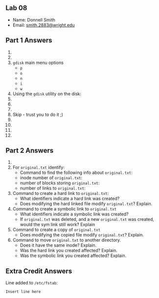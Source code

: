 ## Lab 08

- Name: Donnell Smith
- Email: smith.2883@wright.edu

## Part 1 Answers

1.
2.
3. `gdisk` main menu options
   - `p`
   - `o`
   - `n`
   - `i`
   - `w`
4. Using the `gdisk` utility on the disk:
5.
6.
7.
8. Skip - trust you to do it ;)
9.
10.
11.
12.

## Part 2 Answers

1.
2. For `original.txt` identify:
   - Command to find the following info about `original.txt`:
   - inode number of `original.txt`:
   - number of blocks storing `original.txt`:
   - number of links to `original.txt`:
3. Command to create a hard link to `original.txt`:
   - What identifiers indicate a hard link was created?
   - Does modifying the hard linked file modify `original.txt`? Explain.
4. Command to create a symbolic link to `original.txt`
   - What identifiers indicate a symbolic link was created?
   - If `original.txt` was deleted, and a new `original.txt` was created, would the sym link still work? Explain
5. Command to create a copy of `original.txt`
   - Does modifying the copied file modify `original.txt`? Explain.
6. Command to move `original.txt` to another directory.
   - Does it have the same inode? Explain.
   - Was the hard link you created affected? Explain.
   - Was the symbolic link you created affected? Explain.

## Extra Credit Answers

Line added to `/etc/fstab`:

```
Insert line here
```
